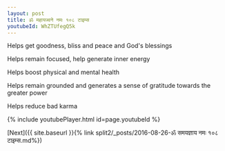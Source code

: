 ```yaml
---
layout: post
title: ॐ महायज्वने नमः १०८ टाइम्स
youtubeId: WhZTUfegQ5k
---
```

 
 
Helps get goodness, bliss and peace and God's blessings
 
Helps remain focused, help generate inner energy 
 
Helps boost physical and mental health 
 
Helps remain grounded and generates a sense of gratitude towards the greater power 
 
Helps reduce bad karma
 
 
 
 


{% include youtubePlayer.html id=page.youtubeId %}
 
[Next]({{ site.baseurl }}{% link  split2/_posts/2016-08-26-ॐ समयज्ञाय नमः १०८ टाइम्स.md%})
 
